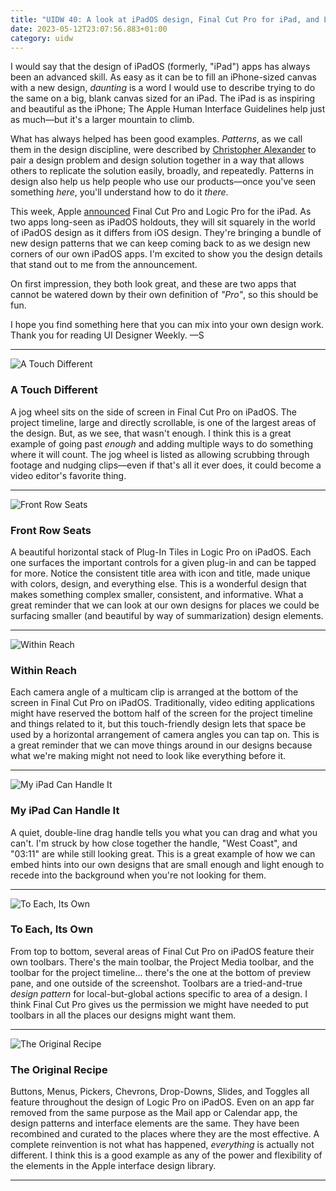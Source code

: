 ```yaml
---
title: "UIDW 40: A look at iPadOS design, Final Cut Pro for iPad, and Logic Pro for iPad."
date: 2023-05-12T23:07:56.883+01:00
category: uidw
---
```


I would say that the design of iPadOS (formerly, "iPad") apps has always been an advanced skill. As easy as it can be to fill an iPhone-sized canvas with a new design, _daunting_ is a word I would use to describe trying to do the same on a big, blank canvas sized for an iPad. The iPad is as inspiring and beautiful as the iPhone; The Apple Human Interface Guidelines help just as much—but it's a larger mountain to climb.

What has always helped has been good examples. _Patterns_, as we call them in the design discipline, were described by [Christopher Alexander](https://cur.at/QlGYtwh?m=web) to pair a design problem and design solution together in a way that allows others to replicate the solution easily, broadly, and repeatedly. Patterns in design also help us help people who use our products—once you've seen something _here_, you'll understand how to do it _there_.

This week, Apple [announced](https://cur.at/sdWGydT?m=web) Final Cut Pro and Logic Pro for the iPad. As two apps long-seen as iPadOS holdouts, they will sit squarely in the world of iPadOS design as it differs from iOS design. They're bringing a bundle of new design patterns that we can keep coming back to as we design new corners of our own iPadOS apps. I'm excited to show you the design details that stand out to me from the announcement.

On first impression, they both look great, and these are two apps that cannot be watered down by their own definition of _"Pro"_, so this should be fun.

I hope you find something here that you can mix into your own design work. Thank you for reading UI Designer Weekly. —S

---

![](https://assets.sahandnayebaziz.org/a-touch-different.jpeg "A Touch Different") 

### A Touch Different

A jog wheel sits on the side of screen in Final Cut Pro on iPadOS. The project timeline, large and directly scrollable, is one of the largest areas of the design. But, as we see, that wasn't enough. I think this is a great example of going past _enough_ and adding multiple ways to do something where it will count. The jog wheel is listed as allowing scrubbing through footage and nudging clips—even if that's all it ever does, it could become a video editor's favorite thing.

---

![](https://assets.sahandnayebaziz.org/front-row-seats.jpeg "Front Row Seats") 

### Front Row Seats

A beautiful horizontal stack of Plug-In Tiles in Logic Pro on iPadOS. Each one surfaces the important controls for a given plug-in and can be tapped for more. Notice the consistent title area with icon and title, made unique with colors, design, and everything else. This is a wonderful design that makes something complex smaller, consistent, and informative. What a great reminder that we can look at our own designs for places we could be surfacing smaller (and beautiful by way of summarization) design elements.

---

![](https://assets.sahandnayebaziz.org/within-reach.jpeg "Within Reach") 

### Within Reach

Each camera angle of a multicam clip is arranged at the bottom of the screen in Final Cut Pro on iPadOS. Traditionally, video editing applications might have reserved the bottom half of the screen for the project timeline and things related to it, but this touch-friendly design lets that space be used by a horizontal arrangement of camera angles you can tap on. This is a great reminder that we can move things around in our designs because what we're making might not need to look like everything before it.

---

![](https://assets.sahandnayebaziz.org/my-ipad-can-handle-it.jpeg "My iPad Can Handle It") 

### My iPad Can Handle It

A quiet, double-line drag handle tells you what you can drag and what you can't. I'm struck by how close together the handle, "West Coast", and "03:11" are while still looking great. This is a great example of how we can embed hints into our own designs that are small enough and light enough to recede into the background when you're not looking for them.

---

![](https://assets.sahandnayebaziz.org/to-each-its-own.jpeg "To Each, Its Own") 

### To Each, Its Own

From top to bottom, several areas of Final Cut Pro on iPadOS feature their own toolbars. There's the main toolbar, the Project Media toolbar, and the toolbar for the project timeline... there's the one at the bottom of preview pane, and one outside of the screenshot. Toolbars are a tried-and-true _design pattern_ for local-but-global actions specific to area of a design. I think Final Cut Pro gives us the permission we might have needed to put toolbars in all the places our designs might want them.

---

![](https://assets.sahandnayebaziz.org/the-original-recipe.jpeg "The Original Recipe") 

### The Original Recipe

Buttons, Menus, Pickers, Chevrons, Drop-Downs, Slides, and Toggles all feature throughout the design of Logic Pro on iPadOS. Even on an app far removed from the same purpose as the Mail app or Calendar app, the design patterns and interface elements are the same. They have been recombined and curated to the places where they are the most effective. A complete reinvention is not what has happened, _everything_ is actually not different. I think this is a good example as any of the power and flexibility of the elements in the Apple interface design library.

---
